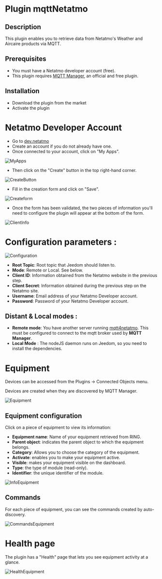 # Plugin mqttNetatmo

## Description

This plugin enables you to retrieve data from Netatmo's Weather and Aircaire products via MQTT.

## Prerequisites

- You must have a Netatmo developer account (free).
- This plugin requires [MQTT Manager](https://market.jeedom.com/index.php?v=d&p=market_display&id=4213), an official and free plugin.

## Installation

- Download the plugin from the market
- Activate the plugin

# Netatmo Developer Account

- Go to [dev.netatmo](https://dev.netatmo.com/)
- Create an account if you do not already have one.
- Once connected to your account, click on "My Apps".

![MyApps](../images/myapps.png)

- Then click on the "Create" button in the top right-hand corner.

![CreateButton](../images/create.png)

- Fill in the creation form and click on "Save".

![Createform](../images/createform.png)

- Once the form has been validated, the two pieces of information you'll need to configure the plugin will appear at the bottom of the form.

![ClientInfo](../images/clientinfo.png)

# Configuration parameters :

![Configuration](../images/configuration.png)

- **Root Topic**: Root topic that Jeedom should listen to.
- **Mode**: Remote or Local. See below.
- **Client ID**: Information obtained from the Netatmo website in the previous step.
- **Client Secret**: Information obtained during the previous step on the Netatmo site.
- **Username**: Email address of your Netatmo Developer account.
- **Password**: Password of your Netatmo Developer account.

## Distant & Local modes :

- **Remote mode**: You have another server running [mqtt4netatmo](https://www.npmjs.com/package/mqtt4netatmo). This must be configured to connect to the mqtt broker used by **MQTT Manager**.
- **Local Mode** : The nodeJS daemon runs on Jeedom, so you need to install the dependencies.

# Equipment

Devices can be accessed from the Plugins → Connected Objects menu.

Devices are created when they are discovered by MQTT Manager.

![Equipment](../images/mesequipements.png)

## Equipment configuration

Click on a piece of equipment to view its information:

- **Equipment name**: Name of your equipment retrieved from RING.
- **Parent object**: indicates the parent object to which the equipment belongs.
- **Category**: Allows you to choose the category of the equipment.
- **Activate**: enables you to make your equipment active.
- **Visible**: makes your equipment visible on the dashboard.
- **Type**: the type of module (read-only).
- **Identifier**: the unique identifier of the module.

![InfoEquipment](../images/infoequipement.png)

## Commands

For each piece of equipment, you can see the commands created by auto-discovery.

![CommandsEquipment](../images/commandesequipement.png)

# Health page

The plugin has a "Health" page that lets you see equipment activity at a glance.

![HealthEquipment](../images/sante.png)
